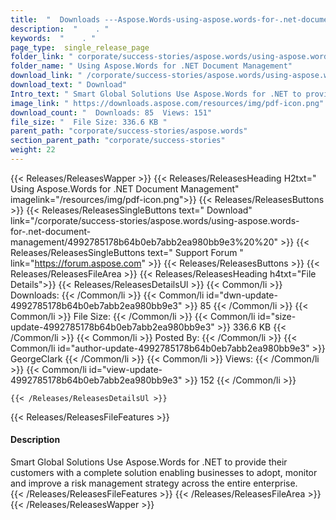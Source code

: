 ```yaml
---
title:  "  Downloads ---Aspose.Words-using-aspose.words-for-.net-document-management . " 
description:  "    . " 
keywords:  "    . " 
page_type:  single_release_page
folder_link: " corporate/success-stories/aspose.words/using-aspose.words-for-.net-document-management/"
folder_name: " Using Aspose.Words for .NET Document Management"
download_link: " /corporate/success-stories/aspose.words/using-aspose.words-for-.net-document-management/4992785178b64b0eb7abb2ea980bb9e3"
download_text: " Download"
Intro_text: " Smart Global Solutions Use Aspose.Words for .NET to provide their customers with..."
image_link: " https://downloads.aspose.com/resources/img/pdf-icon.png"
download_count: "  Downloads: 85  Views: 151"
file_size: "  File Size: 336.6 KB "
parent_path: "corporate/success-stories/aspose.words"
section_parent_path: "corporate/success-stories"
weight: 22 
---
```


{{< Releases/ReleasesWapper >}}
  {{< Releases/ReleasesHeading H2txt=" Using Aspose.Words for .NET Document Management" imagelink="/resources/img/pdf-icon.png">}}
  {{< Releases/ReleasesButtons >}}
    {{< Releases/ReleasesSingleButtons text=" Download" link="/corporate/success-stories/aspose.words/using-aspose.words-for-.net-document-management/4992785178b64b0eb7abb2ea980bb9e3%20%20" >}}
    {{< Releases/ReleasesSingleButtons text=" Support Forum " link="https://forum.aspose.com" >}}
  {{< Releases/ReleasesButtons >}}
  {{< Releases/ReleasesFileArea >}}
    {{< Releases/ReleasesHeading h4txt="File Details">}}
    {{< Releases/ReleasesDetailsUl >}}
            {{< Common/li  >}} Downloads: {{< /Common/li >}} 
      {{< Common/li id="dwn-update-4992785178b64b0eb7abb2ea980bb9e3" >}} 85 {{< /Common/li >}} 
      {{< Common/li  >}} File Size: {{< /Common/li >}} 
      {{< Common/li id="size-update-4992785178b64b0eb7abb2ea980bb9e3" >}} 336.6 KB {{< /Common/li >}} 
      {{< Common/li  >}} Posted By: {{< /Common/li >}} 
      {{< Common/li id="author-update-4992785178b64b0eb7abb2ea980bb9e3" >}} GeorgeClark {{< /Common/li >}} 
      {{< Common/li  >}} Views: {{< /Common/li >}} 
      {{< Common/li id="view-update-4992785178b64b0eb7abb2ea980bb9e3" >}} 152 {{< /Common/li >}} 

    {{< /Releases/ReleasesDetailsUl >}}

  {{< Releases/ReleasesFileFeatures >}}
      <h4>Description</h4><div class="HTMLDescription">Smart Global Solutions Use Aspose.Words for .NET to provide their customers with a complete solution enabling businesses to adopt, monitor and improve a risk management strategy across the entire enterprise.</div>
  {{< /Releases/ReleasesFileFeatures >}}
 {{< /Releases/ReleasesFileArea >}}
{{< /Releases/ReleasesWapper >}}


